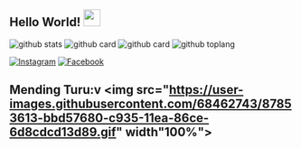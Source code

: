 ## Hello World! <img src="https://raw.githubusercontent.com/iampavangandhi/iampavangandhi/master/gifs/Hi.gif" width="30px"></h2>

![github stats](https://github-readme-stats.vercel.app/api?username=AnasBex&show_icons=true&theme=radical)
![github card](https://github-readme-stats.vercel.app/api/pin/?username=AnasBex&repo=8bit-network&theme=dark)
![github card](https://github-readme-stats.vercel.app/api/pin/?username=AnasBex&repo=PlayerEmbedPHP&theme=nightowl)
![github toplang](https://github-readme-stats.vercel.app/api/top-langs/?username=AnasBex&layout=compact&theme=nightowl)

<a href="https://www.instagram.com/anasbex_" target="_blank"><img src="https://img.shields.io/badge/Instagram-%23E4405F.svg?&style=flat-square&logo=instagram&logoColor=white" alt="Instagram"></a>
<a href="https://www.facebook.com/anas.bex.3/" target="_blank"><img src="https://img.shields.io/badge/Facebook-%231877F2.svg?&style=flat-square&logo=facebook&logoColor=white" alt="Facebook"></a>


## Mending Turu:v <img src="https://user-images.githubusercontent.com/68462743/87853613-bbd57680-c935-11ea-86ce-6d8cdcd13d89.gif" width"100%"></h1>
